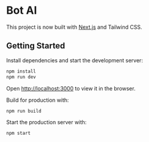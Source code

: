 # Bot AI

This project is now built with [Next.js](https://nextjs.org/) and Tailwind CSS.

## Getting Started

Install dependencies and start the development server:

```bash
npm install
npm run dev
```

Open [http://localhost:3000](http://localhost:3000) to view it in the browser.

Build for production with:

```bash
npm run build
```

Start the production server with:

```bash
npm start
```

